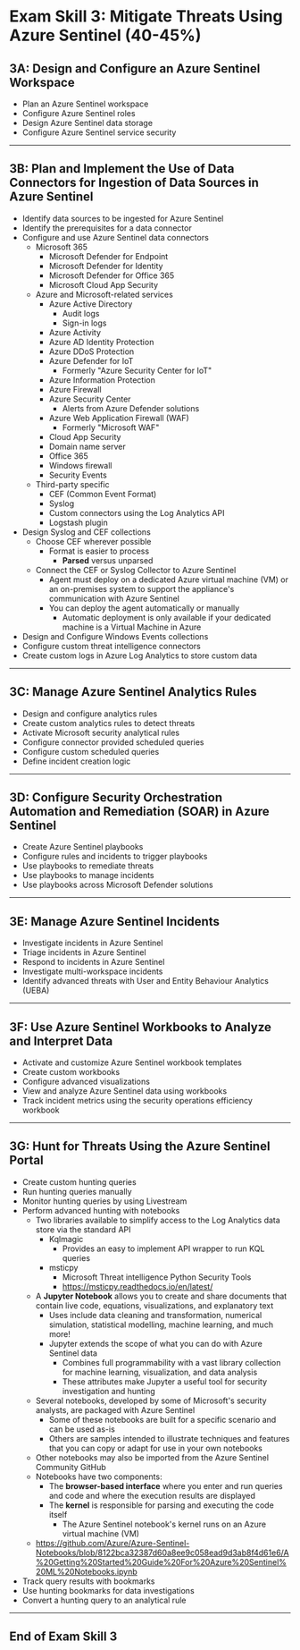 # Exam Skill 3: Mitigate Threats Using Azure Sentinel (40-45%)

## 3A: Design and Configure an Azure Sentinel Workspace

- Plan an Azure Sentinel workspace
- Configure Azure Sentinel roles
- Design Azure Sentinel data storage
- Configure Azure Sentinel service security

----

## 3B: Plan and Implement the Use of Data Connectors for Ingestion of Data Sources in Azure Sentinel

- Identify data sources to be ingested for Azure Sentinel
- Identify the prerequisites for a data connector
- Configure and use Azure Sentinel data connectors
  - Microsoft 365
    - Microsoft Defender for Endpoint
    - Microsoft Defender for Identity
    - Microsoft Defender for Office 365
    - Microsoft Cloud App Security
  - Azure and Microsoft-related services
    - Azure Active Directory 
      - Audit logs
      - Sign-in logs
    - Azure Activity
    - Azure AD Identity Protection
    - Azure DDoS Protection
    - Azure Defender for IoT
      - Formerly "Azure Security Center for IoT"
    - Azure Information Protection
    - Azure Firewall
    - Azure Security Center
      - Alerts from Azure Defender solutions
    - Azure Web Application Firewall (WAF)
      - Formerly "Microsoft WAF"
    - Cloud App Security
    - Domain name server
    - Office 365
    - Windows firewall
    - Security Events
  - Third-party specific
    - CEF (Common Event Format)
    - Syslog
    - Custom connectors using the Log Analytics API
    - Logstash plugin
- Design Syslog and CEF collections
  - Choose CEF wherever possible
    - Format is easier to process
      - **Parsed** versus unparsed
  - Connect the CEF or Syslog Collector to Azure Sentinel
    - Agent must deploy on a dedicated Azure virtual machine (VM) or an on-premises system to support the appliance's communication with Azure Sentinel
    - You can deploy the agent automatically or manually
      - Automatic deployment is only available if your dedicated machine is a Virtual Machine in Azure
- Design and Configure Windows Events collections
- Configure custom threat intelligence connectors
- Create custom logs in Azure Log Analytics to store custom data

----

## 3C: Manage Azure Sentinel Analytics Rules

- Design and configure analytics rules
- Create custom analytics rules to detect threats
- Activate Microsoft security analytical rules
- Configure connector provided scheduled queries
- Configure custom scheduled queries
- Define incident creation logic

----

## 3D: Configure Security Orchestration Automation and Remediation (SOAR) in Azure Sentinel

- Create Azure Sentinel playbooks
- Configure rules and incidents to trigger playbooks
- Use playbooks to remediate threats
- Use playbooks to manage incidents
- Use playbooks across Microsoft Defender solutions

----

## 3E: Manage Azure Sentinel Incidents

- Investigate incidents in Azure Sentinel
- Triage incidents in Azure Sentinel
- Respond to incidents in Azure Sentinel
- Investigate multi-workspace incidents
- Identify advanced threats with User and Entity Behaviour Analytics (UEBA)

----

## 3F: Use Azure Sentinel Workbooks to Analyze and Interpret Data

- Activate and customize Azure Sentinel workbook templates
- Create custom workbooks
- Configure advanced visualizations
- View and analyze Azure Sentinel data using workbooks
- Track incident metrics using the security operations efficiency workbook

----

## 3G: Hunt for Threats Using the Azure Sentinel Portal

- Create custom hunting queries
- Run hunting queries manually
- Monitor hunting queries by using Livestream
- Perform advanced hunting with notebooks
  - Two libraries available to simplify access to the Log Analytics data store via the standard API
    - Kqlmagic
      - Provides an easy to implement API wrapper to run KQL queries
    - msticpy
      - Microsoft Threat intelligence Python Security Tools
      - <https://msticpy.readthedocs.io/en/latest/>
  - A **Jupyter Notebook** allows you to create and share documents that contain live code, equations, visualizations, and explanatory text
    - Uses include data cleaning and transformation, numerical simulation, statistical modelling, machine learning, and much more!
    - Jupyter extends the scope of what you can do with Azure Sentinel data
      - Combines full programmability with a vast library collection for machine learning, visualization, and data analysis
      - These attributes make Jupyter a useful tool for security investigation and hunting
  - Several notebooks, developed by some of Microsoft's security analysts, are packaged with Azure Sentinel
    - Some of these notebooks are built for a specific scenario and can be used as-is
    - Others are samples intended to illustrate techniques and features that you can copy or adapt for use in your own notebooks
  - Other notebooks may also be imported from the Azure Sentinel Community GitHub
  - Notebooks have two components:
    - The **browser-based interface** where you enter and run queries and code and where the execution results are displayed
    - The **kernel** is responsible for parsing and executing the code itself
      - The Azure Sentinel notebook's kernel runs on an Azure virtual machine (VM)
  - <https://github.com/Azure/Azure-Sentinel-Notebooks/blob/8122bca32387d60a8ee9c058ead9d3ab8f4d61e6/A%20Getting%20Started%20Guide%20For%20Azure%20Sentinel%20ML%20Notebooks.ipynb>
- Track query results with bookmarks
- Use hunting bookmarks for data investigations
- Convert a hunting query to an analytical rule

----

## End of Exam Skill 3

